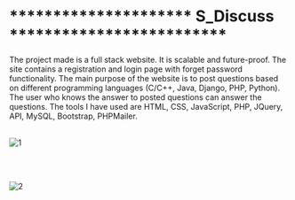 # ********************* S_Discuss *************************

The project made is a full stack website. It is scalable and future-proof. The site contains a registration  and login page with forget password functionality. The main purpose of the website is to post questions based on different programming languages (C/C++, Java, Django, PHP, Python). The user who knows the answer to posted questions can answer the questions. The tools I have used are HTML, CSS, JavaScript, PHP, JQuery, API, MySQL, Bootstrap, PHPMailer.<br>
<br>



![1](https://github.com/Sumit-me/Discuss/assets/98024836/48c6f247-d8c8-4e86-bc14-809dacfcd4d4)

<br>
<br>

![2](https://github.com/Sumit-me/Discuss/assets/98024836/53842536-8e93-4046-b316-7f1437103086)


